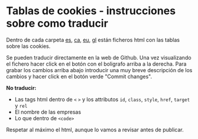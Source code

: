 # Tablas de cookies - instrucciones sobre como traducir

Dentro de cada carpeta [es](es/), [ca](ca/), [eu](eu/), [gl](gl/) están ficheros html con las tablas sobre las cookies.

Se pueden traducir directamente en la web de Github. Una vez visualizando el fichero hacer click en el botón con el boligrafo arriba a la derecha. Para grabar los cambios arriba abajo introducir una muy breve descripción de los cambios y hacer click en el botón verde "Commit changes".

**No traducir:**

- Las tags html dentro de `<` `>` y los attributos `id`, `class`, `style`, `href`, `target` y `rel`
- El nombre de las empresas
- Lo que dentro de `<code>`

Respetar al máximo el html, aunque lo vamos a revisar antes de publicar.
